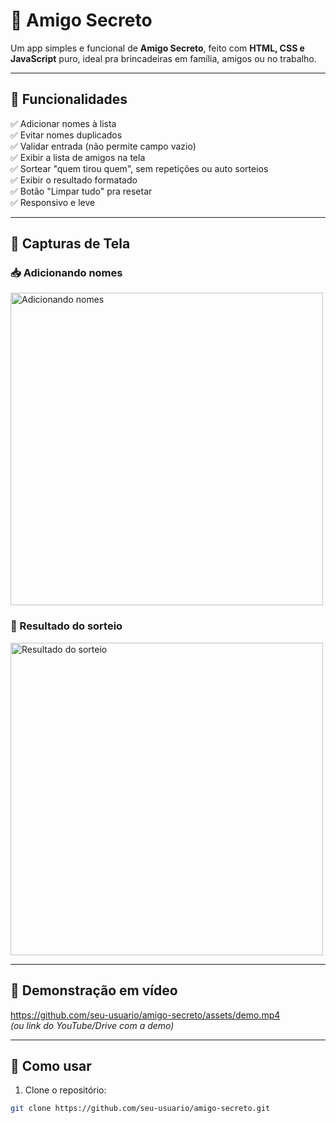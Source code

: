 # 🎁 Amigo Secreto

Um app simples e funcional de **Amigo Secreto**, feito com **HTML, CSS e JavaScript** puro, ideal pra brincadeiras em família, amigos ou no trabalho.

---

## 🚀 Funcionalidades

✅ Adicionar nomes à lista  
✅ Evitar nomes duplicados  
✅ Validar entrada (não permite campo vazio)  
✅ Exibir a lista de amigos na tela  
✅ Sortear "quem tirou quem", sem repetições ou auto sorteios  
✅ Exibir o resultado formatado  
✅ Botão "Limpar tudo" pra resetar  
✅ Responsivo e leve

---

## 📸 Capturas de Tela

### 📥 Adicionando nomes
<img src="assets/screenshot-adicionando-nomes.png" alt="Adicionando nomes" width="500"/>

### 🎲 Resultado do sorteio
<img src="assets/screenshot-sorteio.png" alt="Resultado do sorteio" width="500"/>

---

## 🎥 Demonstração em vídeo

https://github.com/seu-usuario/amigo-secreto/assets/demo.mp4  
*(ou link do YouTube/Drive com a demo)*

---

## 🧠 Como usar

1. Clone o repositório:
```bash
git clone https://github.com/seu-usuario/amigo-secreto.git
